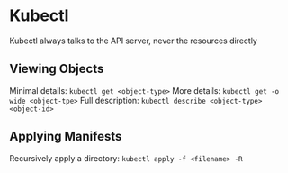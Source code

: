 # Kubectl
Kubectl always talks to the API server, never the resources directly

## Viewing Objects
Minimal details: `kubectl get <object-type>`
More details: `kubectl get -o wide <object-tpe>`
Full description: `kubectl describe <object-type> <object-id>`

## Applying Manifests
Recursively apply a directory: `kubectl apply -f <filename> -R`